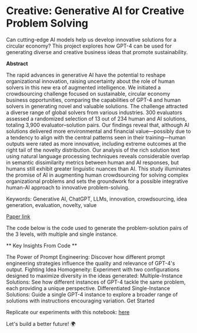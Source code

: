 # Creative: Generative AI for Creative Problem Solving

Can cutting-edge AI models help us develop innovative solutions for a circular economy? This project explores how GPT-4 can be used for generating diverse and creative business ideas that promote sustainability.

**Abstract**

The rapid advances in generative AI have the potential to reshape organizational innovation, raising uncertainty about the role of human solvers in this new era of augmented intelligence. We initiated a crowdsourcing challenge focused on sustainable, circular economy business opportunities, comparing the capabilities of GPT-4 and human solvers in generating novel and valuable solutions. The challenge attracted a diverse range of global solvers from various industries. 300 evaluators assessed a randomized selection of 13 out of 234 human and AI solutions, totaling 3,900 evaluator–solution pairs. Our findings reveal that, although AI solutions delivered more environmental and financial value—possibly due to a tendency to align with the central patterns seen in their training—human outputs were rated as more innovative, including extreme outcomes at the right tail of the novelty distribution. Our analysis of the rich solution text using natural language processing techniques reveals considerable overlap in semantic dissimilarity metrics between human and AI responses, but humans still exhibit greater linguistic nuances than AI. This study illuminates the promise of AI in augmenting human crowdsourcing for solving complex organizational problems and sets the groundwork for a possible integrative human-AI approach to innovative problem-solving.

Keywords: Generative AI, ChatGPT, LLMs, innovation, crowdsourcing, idea generation, evaluation, novelty, value

[Paper link](https://papers.ssrn.com/sol3/papers.cfm?abstract_id=4533642)

The code below is the code used to generate the problem-solution pairs of the 3 levels, with multiple and single instance.

** Key Insights From Code **

The Power of Prompt Engineering: Discover how different prompt engineering strategies influence the quality and relevance of GPT-4's output.
Fighting Idea Homogeneity: Experiment with two configurations designed to maximize diversity in the ideas generated:
Multiple-Instance Solutions: See how different instances of GPT-4 tackle the same problem, each providing a unique perspective.
Differentiated Single-Instance Solutions: Guide a single GPT-4 instance to explore a broader range of solutions with instructions encouraging variation.
Get Started

Replicate our experiments with this notebook: [here](https://colab.research.google.com/drive/1tpqQ_hWAbrfaQUUkVEm_EEqtVbuislUg?usp=sharing)

Let's build a better future! 🌍
